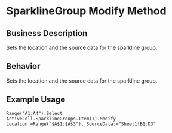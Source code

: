 # SparklineGroup Modify Method

## Business Description
Sets the location and the source data for the sparkline group.

## Behavior
Sets the location and the source data for the sparkline group.

## Example Usage
```vba
Range("A1:A4").Select 
ActiveCell.SparklineGroups.Item(1).Modify Location:=Range("$A$1:$A$3"), SourceData:="Sheet1!B1:D3"
```